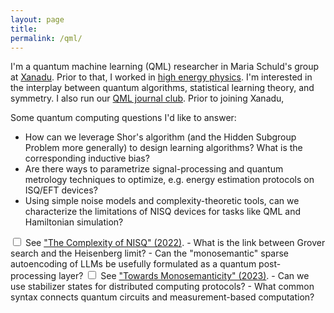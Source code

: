 ```yaml
---
layout: page
title:
permalink: /qml/
---
```


I'm a quantum machine learning (QML) researcher in Maria Schuld's
group at [Xanadu](https://www.xanadu.ai/). Prior to that, I worked in
[high energy physics](https://inspirehep.net/authors/1868975). I'm
interested in the interplay between quantum algorithms, statistical learning theory, and
symmetry. I also run our
[QML journal club](https://heptar.ch/qml-jc).
Prior to joining Xanadu,

Some quantum computing questions I'd like to answer:

- How can we leverage Shor's algorithm (and the Hidden Subgroup
Problem more generally) to design learning algorithms? What is the corresponding
inductive bias?
- Are there ways to parametrize signal-processing and quantum metrology
  techniques to optimize, e.g. energy estimation protocols on ISQ/EFT devices?
- Using simple noise models and complexity-theoretic tools, can we
  characterize the limitations of NISQ devices for tasks like QML and
  Hamiltonian simulation?<label for="sn-1"
       class="margin-toggle sidenote-number">
</label>
<input type="checkbox"
       id="sn-1"
       class="margin-toggle"/>
	   <span class="sidenote">
	   See <a href="https://arxiv.org/abs/2210.07234">"The Complexity
  of NISQ" (2022)</a>.
	   </span>
- What is the link between Grover search and the Heisenberg limit?
- Can the "monosemantic" sparse autoencoding of LLMs be usefully formulated as a
  quantum post-processing layer?<label for="sn-1"
       class="margin-toggle sidenote-number">
</label>
<input type="checkbox"
       id="sn-1"
       class="margin-toggle"/>
	   <span class="sidenote">
	   See <a
  href="https://transformer-circuits.pub/2023/monosemantic-features/index.html">"Towards
  Monosemanticity" (2023)</a>.
	   </span>
- Can we use stabilizer states for distributed computing protocols?
- What common syntax connects quantum circuits and
measurement-based computation?
